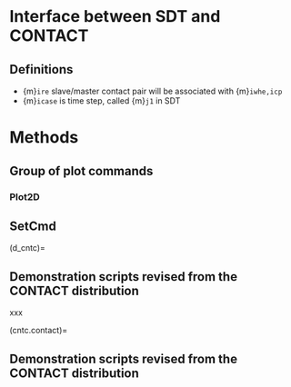 ```{include} ./header.md
```

# Interface between SDT and CONTACT <csection id="cntc">

## Definitions <csection id="defi">

 - {m}`ire` slave/master contact pair will be associated with {m}`iwhe,icp`   
 - {m}`icase` is time step, called {m}`j1` in SDT  

# Methods <cssection id="cntc.methods">

## Group of plot commands <ruic id="cntc.plot">


### Plot2D <ruic id="cntc.plot2d">



## SetCmd <ruic id="cntc.set">


(d_cntc)=
## Demonstration scripts revised from the CONTACT distribution


xxx



(cntc.contact)=
## Demonstration scripts revised from the CONTACT distribution
